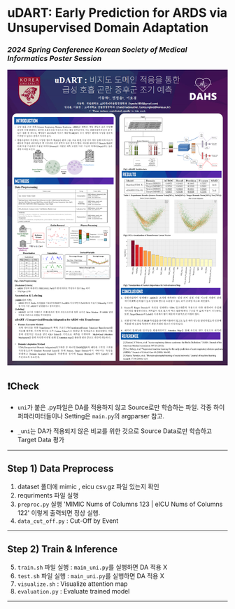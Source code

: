 # uDART: Early Prediction for ARDS via Unsupervised Domain Adaptation 
  ### *2024 Spring Conference Korean Society of Medical Informatics Poster Session*

![Poster](./poster.png)

## ❗Check
- `uni`가 붙은 .py파일은 DA를 적용하지 않고 Source로만 학습하는 파일.
각종 하이퍼파라미터들이나 Setting은 `main.py`의 argparser 참고.

-  `_uni`는 DA가 적용되지 않은 비교를 위한 것으로 Source Data로만 학습하고 Target Data 평가

-------

## Step 1) Data Preprocess

1) dataset 폴더에 mimic , eicu csv.gz 파일 있는지 확인
2) requriments 파일 실행
3) `preproc.py` 실행 'MIMIC Nums of Columns 123 | eICU Nums of Columns 122' 이렇게 출력되면 정상 실행.
4) `data_cut_off.py` : Cut-Off by Event
-------
## Step 2) Train & Inference 

5) `train.sh` 파일 실행 : `main_uni.py`를 실행하면 DA 적용 X 
6) `test.sh` 파일 실행 : `main_uni.py`를 실행하면 DA 적용 X 
7) `visualize.sh` : Visualize attention map
8) `evaluation.py` : Evaluate trained model
--------
